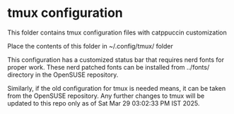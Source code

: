 # tmux configuration
This folder contains tmux configuration files with catppuccin customization

Place the contents of this folder in ~/.config/tmux/ folder

This configuration has a customized status bar that requires nerd fonts for
proper work. These nerd patched fonts can be installed from ../fonts/ directory
in the OpenSUSE repository.

Similarly, if the old configuration for tmux is needed means, it can be
taken from the OpenSUSE repository. Any further changes to tmux will be
updated to this repo only as of Sat Mar 29 03:02:33 PM IST 2025.
